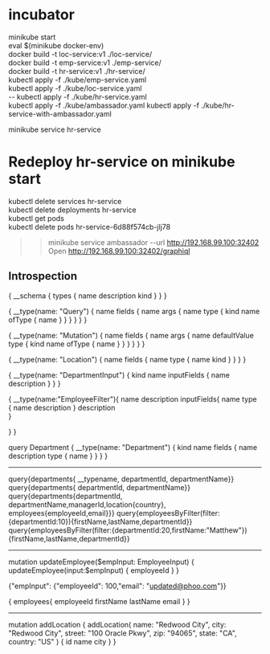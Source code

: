 # incubator

minikube start   
eval $(minikube docker-env)  
docker build -t loc-service:v1 ./loc-service/   
docker build -t emp-service:v1 ./emp-service/  
docker build -t hr-service:v1 ./hr-service/  
kubectl apply -f ./kube/emp-service.yaml  
kubectl apply -f ./kube/loc-service.yaml  
-- kubectl apply -f ./kube/hr-service.yaml  
kubectl apply -f ./kube/ambassador.yaml
kubectl apply -f ./kube/hr-service-with-ambassador.yaml 

minikube service hr-service  

# Redeploy hr-service on minikube start 

kubectl delete services hr-service  
kubectl delete deployments hr-service  
kubectl get pods  
kubectl delete pods  hr-service-6d88f574cb-jlj78  

>>minikube service ambassador --url
>>http://192.168.99.100:32402
Open http://192.168.99.100:32402/graphiql

Introspection
-------------

{
  __schema {
    types {
      name
      description
      kind
    }
  }
}



{
  __type(name: "Query") {
    name
    fields {
      name
      args {
        name
        type {
          kind
          name
          ofType {
            name
          }
        }
      }
    }
  }
}


{
  __type(name: "Mutation") {
    name
    fields {
      name
      args {
        name 
        defaultValue
        type {
          kind
          name
          ofType {
            name
          }
        }
      }
    }
  }
}

{
  __type(name: "Location") {
    name
    fields {
      name
      type {
        name
        kind
      }
    }
  }
}

{
  __type(name: "DepartmentInput") {
    kind
    name
    inputFields {
      name
      description
    }
  }
}

{
  __type(name:"EmployeeFilter"){
    name
    description
    inputFields{
      name
      type {
        name
        description
      }
      description      
    }
    
  }
}


query Department {
  __type(name: "Department") {
    kind
    name
    fields {
      name
      description
      type {
        name
      }
    }
  }
}

----------------------------------------

query{departments{ __typename, departmentId, departmentName}}
query{departments{ departmentId, departmentName}}
query{departments{departmentId, departmentName,managerId,location{country}, employees{employeeId,email}}} 
query{employeesByFilter(filter:{departmentId:10}){firstName,lastName,departmentId}}
query{employeesByFilter(filter:{departmentId:20,firstName:"Matthew"}){firstName,lastName,departmentId}}  

----------------------------------------

mutation updateEmployee($empInput: EmployeeInput) {
  updateEmployee(input:$empInput) {
   employeeId
  }
}

{"empInput": {"employeeId": 100,"email": "updated@phoo.com"}}

{
  employees{
    employeeId
    firstName
    lastName
    email
  }
}

-------------------
mutation addLocation {
  addLocation(
    name: "Redwood City",
    city: "Redwood City",
    street: "100 Oracle Pkwy",
    zip: "94065",
    state: "CA",
    country: "US"
  ) {
    id
    name
    city
  }
}
